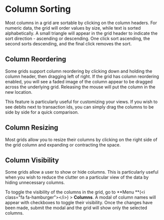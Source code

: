 # **Column Sorting**

Most columns in a grid are sortable by clicking on the column headers.  For numeric data, the grid will order values by size, while text is sorted alphabetically.  A small triangle will appear in the grid header to indicate the sort direction - ascending or descending.  One click sort ascending, the second sorts descending, and the final click removes the sort.

## Column Reordering

Some grids support column reordering by clicking down and holding the column header, then dragging left of right.  If the grid has column reordering enabled, you will see a faded image of the column appear to be dragged across the underlying grid.  Releasing the mouse will put the column in the new location.

This feature is particularly useful for customizing your views.  If you wish to see debits next to transaction ids, you can simply drag the columns to be side by side for a quick comparison.

## Column Resizing

Most grids allow you to resize their columns by clicking on the right side of the grid column and expanding or contracting the space.

## Column Visibility

Some grids allow a user to show or hide columns.  This is particularly useful when you wish to reduce the clutter on a particular view of the data by hiding unnecessary columns.

To toggle the visibility of the columns in the grid, go to **Menu **\(&lt;i class="fa fa-hamburger"&gt;&lt;/i&gt;\) &gt; **Columns**.  A modal of column names will appear with checkboxes to toggle their visibility.  Once the changes have been made, submit the modal and the grid will show only the selected columns.

